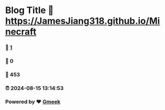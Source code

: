 # Blog Title :link: https://JamesJiang318.github.io/Minecraft 
### :page_facing_up: [1](https://JamesJiang318.github.io/Minecraft/tag.html) 
### :speech_balloon: 0 
### :hibiscus: 453 
### :alarm_clock: 2024-08-15 13:14:53 
### Powered by :heart: [Gmeek](https://github.com/Meekdai/Gmeek)
